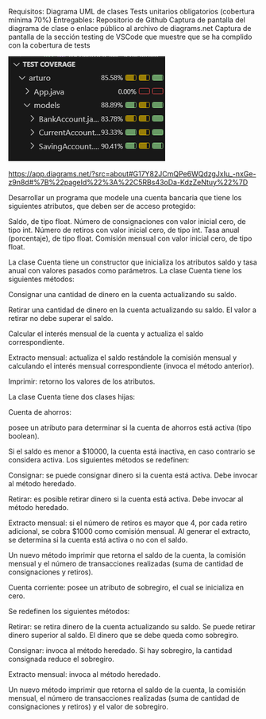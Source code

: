 Requisitos:
Diagrama UML de clases
Tests unitarios obligatorios (cobertura mínima 70%)
Entregables:
Repositorio de Github
Captura de pantalla del diagrama de clase o enlace público al archivo de diagrams.net
Captura de pantalla de la sección testing de VSCode que muestre que se ha complido con la cobertura de tests

![alt text](image.png)

https://app.diagrams.net/?src=about#G17Y82JCmQPe6WQdzgJxIu_-nxGe-z9n8d#%7B%22pageId%22%3A%22C5RBs43oDa-KdzZeNtuy%22%7D





Desarrollar un programa que modele una cuenta bancaria que tiene los siguientes atributos, que deben ser de acceso protegido:

Saldo, de tipo float.
Número de consignaciones con valor inicial cero, de tipo int.
Número de retiros con valor inicial cero, de tipo int.
Tasa anual (porcentaje), de tipo float.
Comisión mensual con valor inicial cero, de tipo float.

La clase Cuenta tiene un constructor que inicializa los atributos saldo y tasa anual con valores pasados como parámetros. La clase Cuenta tiene los siguientes métodos:

Consignar una cantidad de dinero en la cuenta actualizando su saldo.

Retirar una cantidad de dinero en la cuenta actualizando su saldo.
 El valor a retirar no debe superar el saldo.

Calcular el interés mensual de la cuenta y actualiza el saldo correspondiente.

Extracto mensual: actualiza el saldo restándole la comisión mensual y calculando el interés mensual correspondiente (invoca el método anterior).

Imprimir: retorno los valores de los atributos.

La clase Cuenta tiene dos clases hijas:

Cuenta de ahorros: 

posee un atributo para determinar si la cuenta de ahorros está activa (tipo boolean). 

Si el saldo es menor a $10000, la cuenta está inactiva, en caso contrario se considera activa. Los siguientes métodos se redefinen:

Consignar: se puede consignar dinero si la cuenta está activa. Debe invocar al método heredado.

Retirar: es posible retirar dinero si la cuenta está activa. Debe invocar al método heredado.

Extracto mensual: si el número de retiros es mayor que 4, por cada retiro adicional, se cobra $1000 como comisión mensual. Al generar el extracto, se determina si la cuenta está activa o no con el saldo.

Un nuevo método imprimir que retorna el saldo de la cuenta, la comisión mensual y el número de transacciones realizadas (suma de cantidad de consignaciones y retiros).







Cuenta corriente: posee un atributo de sobregiro, el cual se inicializa en cero. 

Se redefinen los siguientes métodos:

Retirar: se retira dinero de la cuenta actualizando su saldo. Se puede retirar dinero superior al saldo. El dinero que se debe queda como sobregiro.

Consignar: invoca al método heredado. Si hay sobregiro, la cantidad consignada reduce el sobregiro.

Extracto mensual: invoca al método heredado.

Un nuevo método imprimir que retorna el saldo de la cuenta, la comisión mensual, el número de transacciones realizadas (suma de cantidad de consignaciones y retiros) y el valor de sobregiro.


